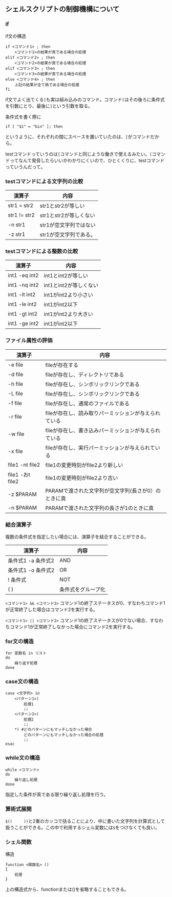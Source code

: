 ## シェルスクリプトの制御機構について

### if

if文の構造

```
if <コマンド1> ; then
    <コマンド1>の結果が真である場合の処理
elif <コマンド2> ; then
    <コマンド2>の結果が真である場合の処理
elif <コマンド3> ; then
    <コマンド3>の結果が真である場合の処理
else <コマンド4> ; then
    上記の結果が全て偽である場合の処理
fi
```
if文でよく出てくる`[`も実は組み込みのコマンド。コマンド`[`はその後ろに条件式を引数にとり、最後に`]`という引数を取る。

条件式を書く際に

```
if [ "$1" = "bin" ]; then
```
というように、それぞれの間にスペースを置いていたのは、`[`がコマンドだから。

testコマンドっていうのは`[`コマンドと同じような働きで使えるみたい。`[`コマンドってなんて発音したらいいかわかりにくいので、ひとくくりに、testコマンドっていうんだって。

### testコマンドによる文字列の比較

演算子 | 内容
--- | ---
str1 = str2 | str1とstr2が等しい
str1 != str2 | str1とstr2が等しくない
-n str1 | str1が空文字列ではない
-z str1 | str1が空文字列である。

### testコマンドによる整数の比較

演算子 | 内容
--- | ---
int1 -eq int2 | int1とint2が等しい
int1 -nq int2 | int1とint2が等しくない
int1 -lt int2 | int1がint2より小さい
int1 -le int2 | int1がint2以下
int1 -gt int2 | int1がint2より大きい
int1 -ge int2 | int1がint2以下

### ファイル属性の評価

演算子 | 内容
--- | ---
-e file | fileが存在する
-d file | fileが存在し、ディレクトリである
-h file | fileが存在し、シンボリックリンクである
-L file | fileが存在し、シンボリックリンクである
-f file | fileが存在し、通常のファイルである
-r file | fileが存在し、読み取りパーミッションが与えられている
-w file | fileが存在し、書き込みパーミッションが与えられている
-x file | fileが存在し、実行パーミッションが与えられている
file1 -nt file2 | file1の変更時刻がfile2より新しい
file1 -おt file2 | file1の変更時刻がfile2より古い
-z $PARAM | PARAMで渡された文字列が空文字列(長さが0）のときに真
-n $PARAM | PARAMで渡された文字列の長さが1のときに真

### 結合演算子

複数の条件式を指定したい場合には、演算子を結合することができる。

演算子 | 内容
--- | ---
条件式1 -a 条件式2 | AND
条件式1 -o 条件式2 | OR
! 条件式 | NOT
( ) | 条件式をグループ化

`<コマンド1> && <コマンド2>` コマンド1の終了ステータスが0、すなわちコマンド1が正常終了した場合はコマンド2を実行する。

`<コマンド1> || <コマンド2>` コマンド1の終了ステータスが0でない場合、すなわちコマンド1が正常終了しなかった場合にコマンド2を実行する。

### for文の構造

```
for 変数名 in リスト
do
    繰り返す処理
done
```

### case文の構造

```
case <文字列> in
    <パターン1>)
        処理1
        ;;
    <パターン2>)
        処理2
        ;;
    *) #どのパターンにもマッチしなかった場合
        どのパターンにもマッチしなかった場合の処理
        ;;
esac
```

### while文の構造

```
while <コマンド>
do
    繰り返し処理
done
```

指定した条件が真である限り繰り返し処理を行う。

### 算術式展開

`$((     ))`と2重のカッコで括ることにより、中に書いた文字列を計算式として扱うことができる。この中で利用するシェル変数には`$`をつけなくても良い。

### シェル関数

構造

```
function <関数名> ()
{
    処理
}
```

上の構造式から、functionまたは()を省略することもできる。


        



